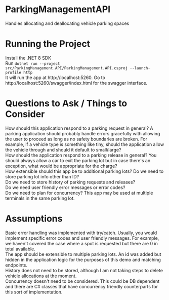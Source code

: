 # ParkingManagementAPI
Handles allocating and deallocating vehicle parking spaces

# Running the Project
Install the .NET 8 SDK <br>
Run `dotnet run --project src/ParkingManagement.API/ParkingManagement.API.csproj --launch-profile http` <br>
It will run the app at http://localhost:5260. Go to http://localhost:5260/swagger/index.html for the swagger interface.

# Questions to Ask / Things to Consider
How should this application respond to a parking request in general? A parking application should probably handle errors gracefully with allowing the user to proceed as long as no safety boundaries are broken. For example, if a vehicle type is something like tiny, should the application allow the vehicle through and should it default to small/large? <br>
How should the application respond to a parking release in general? You should always allow a car to exit the parking lot but in case there's an exception, what would be appropriate for the charge? <br>
How extensible should this app be to additional parking lots? Do we need to store parking lot info other than ID? <br>
Do we need to store history of parking requests and releases? <br>
Do we need user friendly error messages or error codes? <br>
Do we need to plan for concurrency? This app may be used at multiple terminals in the same parking lot.

# Assumptions
Basic error handling was implemented with try/catch. Usually, you would implement specific error codes and user friendly messages. For example, we haven't covered the case where a spot is requested but there are 0 in total available. <br>
The app should be extensible to multiple parking lots. An id was added but hidden in the application logic for the purposes of this demo and matching endpoints. <br>
History does not need to be stored, although I am not taking steps to delete vehicle allocations at the moment. <br>
Concurrency doesn't need to be considered. This could be DB dependent and there are C# classes that have concurrency friendly counterparts for this sort of implementation.